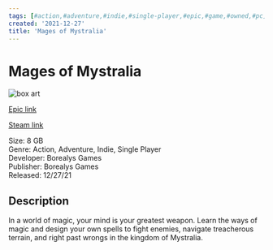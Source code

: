 ```yaml
---
tags: [#action,#adventure,#indie,#single-player,#epic,#game,#owned,#pc]
created: '2021-12-27'
title: 'Mages of Mystralia'
---
```

# Mages of Mystralia

![box art](https://cdn1.epicgames.com/offer/bd12fd574df14846ad24703ca7b1a12b/EGS_MagesofMystralia_BorealysGames_S1_2560x1440-fef9c8f9f6253ed99fb389372df85f88?h=270&amp;resize=1&amp;w=480)

[Epic link](https://www.epicgames.com/store/en-US/p/mages-of-mystralia)

[Steam link](https://store.steampowered.com/app/529660/Mages_of_Mystralia/?snr=1_7_7_151_150_1)

Size: 8 GB  
Genre: Action, Adventure, Indie, Single Player  
Developer: Borealys Games  
Publisher: Borealys Games  
Released: 12/27/21  

## Description

In a world of magic, your mind is your greatest weapon. Learn the ways of magic and design your own spells to fight enemies, navigate treacherous terrain, and right past wrongs in the kingdom of Mystralia.
